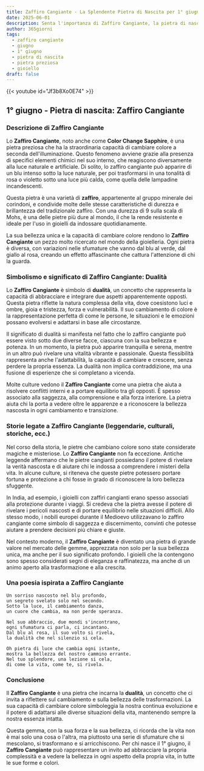 ```yaml
---
title: Zaffiro Cangiante - La Splendente Pietra di Nascita per 1° giugno
date: 2025-06-01
description: Senta l'importanza di Zaffiro Cangiante, la pietra di nascita di 1° giugno che simboleggia Dualità. Lasci che la sua bellezza e il suo significato illuminino la sua giornata.
author: 365giorni
tags:
  - zaffiro cangiante
  - giugno
  - 1° giugno
  - pietra di nascita
  - pietra preziosa
  - gioiello
draft: false
---
```


{{< youtube id="Jf3b8Xo0E74" >}}

## 1° giugno - Pietra di nascita: Zaffiro Cangiante

### Descrizione di Zaffiro Cangiante

Lo **Zaffiro Cangiante**, noto anche come **Color Change Sapphire**, è una pietra preziosa che ha la straordinaria capacità di cambiare colore a seconda dell'illuminazione. Questo fenomeno avviene grazie alla presenza di specifici elementi chimici nel suo interno, che reagiscono diversamente alla luce naturale e artificiale. Di solito, lo zaffiro cangiante può apparire di un blu intenso sotto la luce naturale, per poi trasformarsi in una tonalità di rosa o violetto sotto una luce più calda, come quella delle lampadine incandescenti.

Questa pietra è una varietà di **zaffiro**, appartenente al gruppo minerale dei corindoni, e condivide molte delle stesse caratteristiche di durezza e brillantezza del tradizionale zaffiro. Con una durezza di 9 sulla scala di Mohs, è una delle pietre più dure al mondo, il che la rende resistente e ideale per l'uso in gioielli da indossare quotidianamente.

La sua bellezza unica e la capacità di cambiare colore rendono lo **Zaffiro Cangiante** un pezzo molto ricercato nel mondo della gioielleria. Ogni pietra è diversa, con variazioni nelle sfumature che vanno dal blu al verde, dal giallo al rosa, creando un effetto affascinante che cattura l'attenzione di chi la guarda.

### Simbolismo e significato di Zaffiro Cangiante: Dualità

Lo **Zaffiro Cangiante** è simbolo di **dualità**, un concetto che rappresenta la capacità di abbracciare e integrare due aspetti apparentemente opposti. Questa pietra riflette la natura complessa della vita, dove coesistono luci e ombre, gioia e tristezza, forza e vulnerabilità. Il suo cambiamento di colore è la rappresentazione perfetta di come le persone, le situazioni e le emozioni possano evolversi e adattarsi in base alle circostanze.

Il significato di dualità si manifesta nel fatto che lo zaffiro cangiante può essere visto sotto due diverse facce, ciascuna con la sua bellezza e potenza. In un momento, la pietra può apparire tranquilla e serena, mentre in un altro può rivelare una vitalità vibrante e passionale. Questa flessibilità rappresenta anche l'adattabilità, la capacità di cambiare e crescere, senza perdere la propria essenza. La dualità non implica contraddizione, ma una fusione di esperienze che si completano a vicenda.

Molte culture vedono il **Zaffiro Cangiante** come una pietra che aiuta a risolvere conflitti interni e a portare equilibrio tra gli opposti. È spesso associato alla saggezza, alla comprensione e alla forza interiore. La pietra aiuta chi la porta a vedere oltre le apparenze e a riconoscere la bellezza nascosta in ogni cambiamento e transizione.

### Storie legate a Zaffiro Cangiante (leggendarie, culturali, storiche, ecc.)

Nel corso della storia, le pietre che cambiano colore sono state considerate magiche e misteriose. Lo **Zaffiro Cangiante** non fa eccezione. Antiche leggende affermano che le pietre cangianti possiedano il potere di rivelare la verità nascosta e di aiutare chi le indossa a comprendere i misteri della vita. In alcune culture, si riteneva che queste pietre potessero portare fortuna e protezione a chi fosse in grado di riconoscere la loro bellezza sfuggente.

In India, ad esempio, i gioielli con zaffiri cangianti erano spesso associati alla protezione durante i viaggi. Si credeva che la pietra avesse il potere di rivelare i pericoli nascosti e di portare equilibrio nelle situazioni difficili. Allo stesso modo, i nobili europei durante il Medioevo utilizzavano lo zaffiro cangiante come simbolo di saggezza e discernimento, convinti che potesse aiutare a prendere decisioni più chiare e giuste.

Nel contesto moderno, il **Zaffiro Cangiante** è diventato una pietra di grande valore nel mercato delle gemme, apprezzata non solo per la sua bellezza unica, ma anche per il suo significato profondo. I gioielli che la contengono sono spesso considerati segni di eleganza e raffinatezza, ma anche di un animo aperto alla trasformazione e alla crescita.

### Una poesia ispirata a Zaffiro Cangiante

```
Un sorriso nascosto nel blu profondo,  
un segreto svelato solo nel secondo.  
Sotto la luce, il cambiamento danza,  
un cuore che cambia, ma non perde speranza.

Nel suo abbraccio, due mondi s'incontrano,  
ogni sfumatura ci parla, ci incantano.  
Dal blu al rosa, il suo volto si rivela,  
la dualità che nel silenzio si cela.

Oh pietra di luce che cambia ogni istante,  
mostra la bellezza del nostro cammino errante.  
Nel tuo splendore, una lezione si cela,  
di come la vita, come te, si rivela.
```

### Conclusione

Il **Zaffiro Cangiante** è una pietra che incarna la **dualità**, un concetto che ci invita a riflettere sul cambiamento e sulla bellezza delle trasformazioni. La sua capacità di cambiare colore simboleggia la nostra continua evoluzione e il potere di adattarsi alle diverse situazioni della vita, mantenendo sempre la nostra essenza intatta.

Questa gemma, con la sua forza e la sua bellezza, ci ricorda che la vita non è mai solo una cosa o l'altra, ma piuttosto una serie di sfumature che si mescolano, si trasformano e si arricchiscono. Per chi nasce il 1° giugno, il **Zaffiro Cangiante** può rappresentare un invito ad abbracciare la propria complessità e a vedere la bellezza in ogni aspetto della propria vita, in tutte le sue forme e colori.